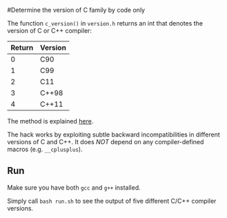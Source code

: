 #Determine the version of C family by code only

The function `c_version()` in `version.h` returns an int that denotes the version of C or C++ compiler:

| Return | Version |
| ------ | ------- |
| 0      | C90     |
| 1      | C99     |
| 2      | C11     |
| 3      | C++98   |
| 4      | C++11   |

The method is explained [here](http://kristerw.blogspot.com/2016/07/code-behaving-differently-in-c90-c99.html). 

The hack works by exploiting subtle backward incompatibilities in different versions of C and C++. It does *NOT* depend on any compiler-defined macros (e.g. `__cplusplus`). 

## Run

Make sure you have both `gcc` and `g++` installed. 

Simply call `bash run.sh` to see the output of five different C/C++ compiler versions. 
